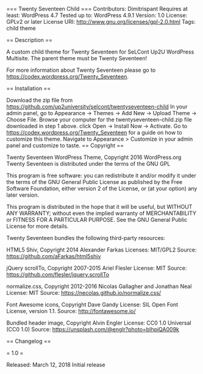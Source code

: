 === Twenty Seventeen Child === Contributors: Dimitrispant Requires at least: WordPress 4.7 Tested up to: WordPress 4.9.1 Version: 1.0 License: GPLv2 or later License URI: http://www.gnu.org/licenses/gpl-2.0.html Tags: child theme

== Description ==

A custom child theme for Twenty Seventeen for SeLCont Up2U WordPress Multisite. The parent theme must be Twenty Seventeen!

For more information about Twenty Seventeen please go to https://codex.wordpress.org/Twenty_Seventeen.

== Installation ==

Download the zip file from https://github.com/up2university/selcont/twentyseventeen-child
In your admin panel, go to Appearance -> Themes -> Add New -> Upload Theme -> Choose File.
Browse your computer for the twentyseventeen-child.zip file downloaded in step 1 above.
click Open -> Install Now -> Activate.
Go to https://codex.wordpress.org/Twenty_Seventeen for a guide on how to customize this theme.
Navigate to Appearance > Customize in your admin panel and customize to taste.
== Copyright ==

Twenty Seventeen WordPress Theme, Copyright 2016 WordPress.org Twenty Seventeen is distributed under the terms of the GNU GPL

This program is free software: you can redistribute it and/or modify it under the terms of the GNU General Public License as published by the Free Software Foundation, either version 2 of the License, or (at your option) any later version.

This program is distributed in the hope that it will be useful, but WITHOUT ANY WARRANTY; without even the implied warranty of MERCHANTABILITY or FITNESS FOR A PARTICULAR PURPOSE. See the GNU General Public License for more details.

Twenty Seventeen bundles the following third-party resources:

HTML5 Shiv, Copyright 2014 Alexander Farkas Licenses: MIT/GPL2 Source: https://github.com/aFarkas/html5shiv

jQuery scrollTo, Copyright 2007-2015 Ariel Flesler License: MIT Source: https://github.com/flesler/jquery.scrollTo

normalize.css, Copyright 2012-2016 Nicolas Gallagher and Jonathan Neal License: MIT Source: https://necolas.github.io/normalize.css/

Font Awesome icons, Copyright Dave Gandy License: SIL Open Font License, version 1.1. Source: http://fontawesome.io/

Bundled header image, Copyright Alvin Engler License: CC0 1.0 Universal (CC0 1.0) Source: https://unsplash.com/@englr?photo=bIhpiQA009k

== Changelog ==

= 1.0 =

Released: March 12, 2018
Initial release
